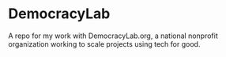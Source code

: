 # DemocracyLab

A repo for my work with DemocracyLab.org, a national nonprofit organization working to scale projects using tech for good. 
